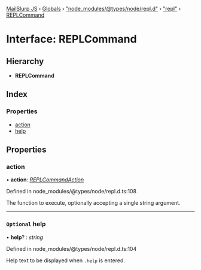[MailSlurp JS](../README.md) › [Globals](../globals.md) › ["node_modules/@types/node/repl.d"](../modules/_node_modules__types_node_repl_d_.md) › ["repl"](../modules/_node_modules__types_node_repl_d_._repl_.md) › [REPLCommand](_node_modules__types_node_repl_d_._repl_.replcommand.md)

# Interface: REPLCommand

## Hierarchy

* **REPLCommand**

## Index

### Properties

* [action](_node_modules__types_node_repl_d_._repl_.replcommand.md#action)
* [help](_node_modules__types_node_repl_d_._repl_.replcommand.md#optional-help)

## Properties

###  action

• **action**: *[REPLCommandAction](../modules/_node_modules__types_node_repl_d_._repl_.md#replcommandaction)*

Defined in node_modules/@types/node/repl.d.ts:108

The function to execute, optionally accepting a single string argument.

___

### `Optional` help

• **help**? : *string*

Defined in node_modules/@types/node/repl.d.ts:104

Help text to be displayed when `.help` is entered.
